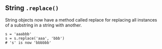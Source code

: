 ## String `.replace()`

String objects now have a method called replace for replacing all instances of a
substring in a string with another.

```meson
s = 'aaabbb'
s = s.replace('aaa', 'bbb')
# 's' is now 'bbbbbb'
```
